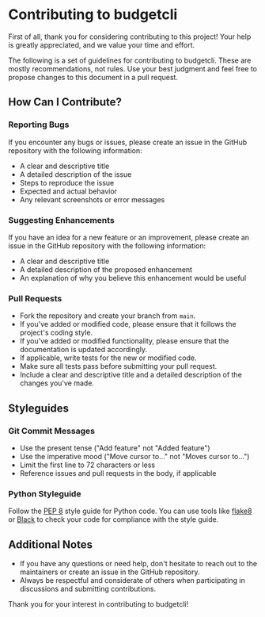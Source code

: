 # Contributing to budgetcli

First of all, thank you for considering contributing to this project! Your help is greatly appreciated, and we value your time and effort.

The following is a set of guidelines for contributing to budgetcli. These are mostly recommendations, not rules. Use your best judgment and feel free to propose changes to this document in a pull request.

## How Can I Contribute?

### Reporting Bugs

If you encounter any bugs or issues, please create an issue in the GitHub repository with the following information:

- A clear and descriptive title
- A detailed description of the issue
- Steps to reproduce the issue
- Expected and actual behavior
- Any relevant screenshots or error messages

### Suggesting Enhancements

If you have an idea for a new feature or an improvement, please create an issue in the GitHub repository with the following information:

- A clear and descriptive title
- A detailed description of the proposed enhancement
- An explanation of why you believe this enhancement would be useful

### Pull Requests

- Fork the repository and create your branch from `main`.
- If you've added or modified code, please ensure that it follows the project's coding style.
- If you've added or modified functionality, please ensure that the documentation is updated accordingly.
- If applicable, write tests for the new or modified code.
- Make sure all tests pass before submitting your pull request.
- Include a clear and descriptive title and a detailed description of the changes you've made.

## Styleguides

### Git Commit Messages

- Use the present tense ("Add feature" not "Added feature")
- Use the imperative mood ("Move cursor to..." not "Moves cursor to...")
- Limit the first line to 72 characters or less
- Reference issues and pull requests in the body, if applicable

### Python Styleguide

Follow the [PEP 8](https://www.python.org/dev/peps/pep-0008/) style guide for Python code. You can use tools like [flake8](https://flake8.pycqa.org/en/latest/) or [Black](https://black.readthedocs.io/en/stable/) to check your code for compliance with the style guide.

## Additional Notes

- If you have any questions or need help, don't hesitate to reach out to the maintainers or create an issue in the GitHub repository.
- Always be respectful and considerate of others when participating in discussions and submitting contributions.

Thank you for your interest in contributing to budgetcli!
